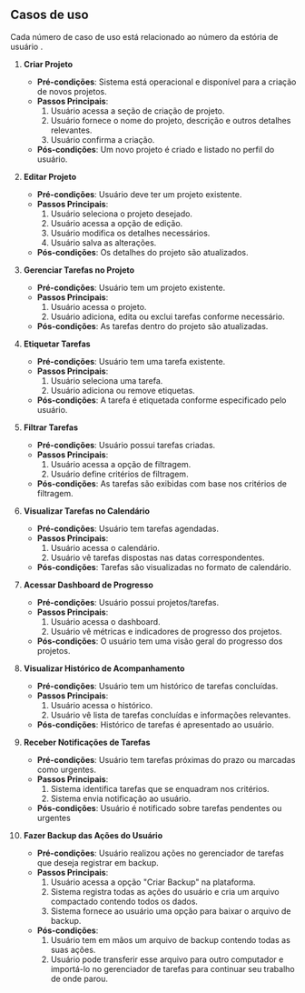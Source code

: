 ## Casos de uso
Cada número de caso de uso está relacionado ao número da estória de usuário .

1) **Criar Projeto**
    - **Pré-condições**: Sistema está operacional e disponível para a criação de novos projetos.
    - **Passos Principais**:
        1. Usuário acessa a seção de criação de projeto.
        2. Usuário fornece o nome do projeto, descrição e outros detalhes relevantes.
        3. Usuário confirma a criação.
    - **Pós-condições**: Um novo projeto é criado e listado no perfil do usuário.

2) **Editar Projeto**
    - **Pré-condições**: Usuário deve ter um projeto existente.
    - **Passos Principais**:
        1. Usuário seleciona o projeto desejado.
        2. Usuário acessa a opção de edição.
        3. Usuário modifica os detalhes necessários.
        4. Usuário salva as alterações.
    - **Pós-condições**: Os detalhes do projeto são atualizados.

3) **Gerenciar Tarefas no Projeto**
    - **Pré-condições**: Usuário tem um projeto existente.
    - **Passos Principais**:
        1. Usuário acessa o projeto.
        2. Usuário adiciona, edita ou exclui tarefas conforme necessário.
    - **Pós-condições**: As tarefas dentro do projeto são atualizadas.

4) **Etiquetar Tarefas**
    - **Pré-condições**: Usuário tem uma tarefa existente.
    - **Passos Principais**:
        1. Usuário seleciona uma tarefa.
        2. Usuário adiciona ou remove etiquetas.
    - **Pós-condições**: A tarefa é etiquetada conforme especificado pelo usuário.

5) **Filtrar Tarefas**
    - **Pré-condições**: Usuário possui tarefas criadas.
    - **Passos Principais**:
        1. Usuário acessa a opção de filtragem.
        2. Usuário define critérios de filtragem.
    - **Pós-condições**: As tarefas são exibidas com base nos critérios de filtragem.

6) **Visualizar Tarefas no Calendário**
    - **Pré-condições**: Usuário tem tarefas agendadas.
    - **Passos Principais**:
        1. Usuário acessa o calendário.
        2. Usuário vê tarefas dispostas nas datas correspondentes.
    - **Pós-condições**: Tarefas são visualizadas no formato de calendário.

 7) **Acessar Dashboard de Progresso**
    - **Pré-condições**: Usuário possui projetos/tarefas.
    - **Passos Principais**:
        1. Usuário acessa o dashboard.
        2. Usuário vê métricas e indicadores de progresso dos projetos.
    - **Pós-condições**: O usuário tem uma visão geral do progresso dos projetos.

8) **Visualizar Histórico de Acompanhamento**
    - **Pré-condições**: Usuário tem um histórico de tarefas concluídas.
    - **Passos Principais**:
        1. Usuário acessa o histórico.
        2. Usuário vê lista de tarefas concluídas e informações relevantes.
    - **Pós-condições**: Histórico de tarefas é apresentado ao usuário.

9) **Receber Notificações de Tarefas**
    - **Pré-condições**: Usuário tem tarefas próximas do prazo ou marcadas como urgentes.
    - **Passos Principais**:
        1. Sistema identifica tarefas que se enquadram nos critérios.
        2. Sistema envia notificação ao usuário.
    - **Pós-condições**: Usuário é notificado sobre tarefas pendentes ou urgentes

10) **Fazer Backup das Ações do Usuário**
	- **Pré-condições**: Usuário realizou ações no gerenciador de tarefas que deseja registrar em backup.
	- **Passos Principais**:
	    1. Usuário acessa a opção "Criar Backup" na plataforma.
	    2. Sistema registra todas as ações do usuário e cria um arquivo compactado contendo todos os dados.
	    3. Sistema fornece ao usuário uma opção para baixar o arquivo de backup.
	- **Pós-condições**:
	    1. Usuário tem em mãos um arquivo de backup contendo todas as suas ações.
	    2. Usuário pode transferir esse arquivo para outro computador e importá-lo no gerenciador de tarefas para continuar seu trabalho de onde parou.
